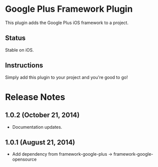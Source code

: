 # Google Plus Framework Plugin

This plugin adds the Google Plus iOS framework to a project.

## Status

Stable on iOS.

## Instructions

Simply add this plugin to your project and you're good to go!

# Release Notes

## 1.0.2 (October 21, 2014)
- Documentation updates.

## 1.0.1 (August 21, 2014)
- Add dependency from framework-google-plus -> framework-google-opensource
